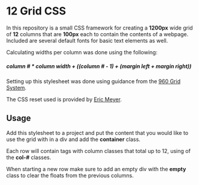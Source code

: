 # 12 Grid CSS

In this repository is a small CSS framework for creating a **1200px** wide grid of **12** columns that are **100px** each to contain the contents of a webpage. Included are several default fonts for basic text elements as well.

Calculating widths per column was done using the following:

##### column # * column width + ((column # - 1) + (margin left + margin right))

Setting up this stylesheet was done using guidance from the [960 Grid System](https://960.gs/).

The CSS reset used is provided by [Eric Meyer](https://meyerweb.com/eric/tools/css/reset/).

## Usage

Add this stylesheet to a project and put the content that you would like to use the grid with in a div and add the **container** class.

Each row will contain tags with column classes that total up to 12, using of the **col-#** classes.

When starting a new row make sure to add an empty div with the **empty** class to clear the floats from the previous columns.